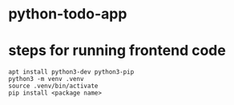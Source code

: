 # python-todo-app

# steps for running frontend code 
```
apt install python3-dev python3-pip 
python3 -m venv .venv
source .venv/bin/activate
pip install <package name>
```
